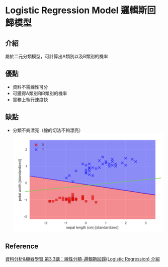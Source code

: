 # Logistic Regression Model 邏輯斯回歸模型
## 介紹
屬於二元分類模型，可計算出A類別以及B類別的機率
## 優點
- 資料不需線性可分
- 可獲得A類別和B類別的機率
- 實務上執行速度快

## 缺點
- 分類不夠漂亮（線的切法不夠漂亮）
<br><img src="Logistic Regression.png" width="600" alt="Logistic Regression" title="Logistic Regression">


## Reference
[資料分析&機器學習 第3.3講：線性分類-邏輯斯回歸(Logistic Regression) 介紹](https://medium.com/jameslearningnote/資料分析-機器學習-第3-3講-線性分類-邏輯斯回歸-logistic-regression-介紹-a1a5f47017e5)
